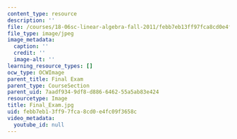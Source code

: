 ```yaml
---
content_type: resource
description: ''
file: /courses/18-06sc-linear-algebra-fall-2011/febb7eb13ff97fca8cd0e4fc09f3658c_Final_Exam.jpg
file_type: image/jpeg
image_metadata:
  caption: ''
  credit: ''
  image-alt: ''
learning_resource_types: []
ocw_type: OCWImage
parent_title: Final Exam
parent_type: CourseSection
parent_uid: 7aadf934-9df8-d886-6462-55a5ab83e424
resourcetype: Image
title: Final_Exam.jpg
uid: febb7eb1-3ff9-7fca-8cd0-e4fc09f3658c
video_metadata:
  youtube_id: null
---
```

